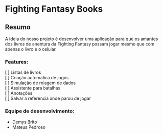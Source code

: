 # Fighting Fantasy Books

## Resumo

A ideia do nosso projeto é desenvolver uma aplicação para que os amantes dos livros de anentura da Fighting Fantasy possam jogar mesmo que com apenas o livro e o celular.

### Features: <br/>

[ ] Listas de livros  
[ ] Criação automatica de jogos  
[ ] Simulação de rolagem de dados  
[ ] Assistente para batalhas  
[ ] Anotações  
[ ] Salvar a referencia onde parou de jogar

### Equipe de desenvolvimento:

- Demys Brito
- Mateus Pedroso
